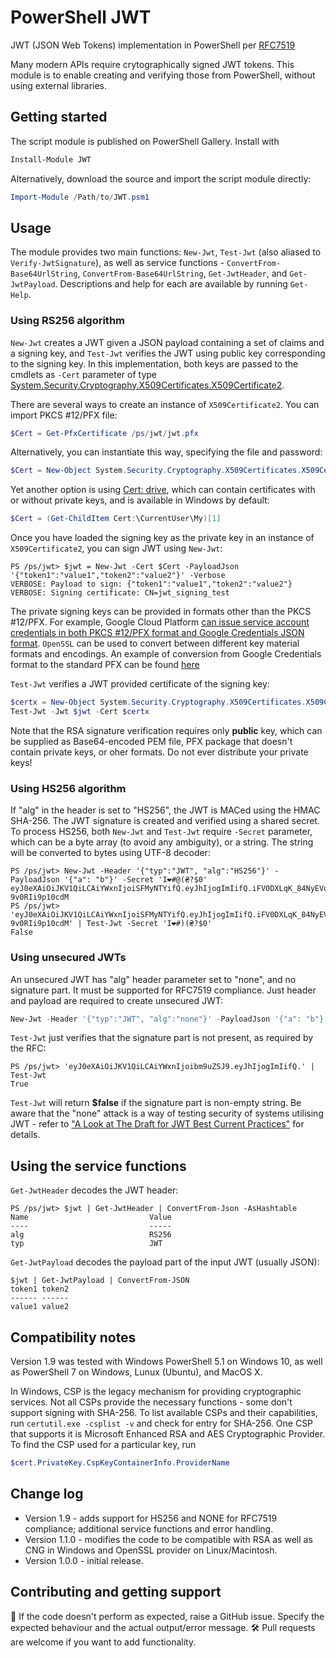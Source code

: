 # PowerShell JWT

JWT (JSON Web Tokens) implementation in PowerShell per [RFC7519](https://tools.ietf.org/html/rfc7519)

Many modern APIs require crytographically signed JWT tokens. This module is to enable creating and verifying those from PowerShell, without using external libraries. 

## Getting started

The script module is published on PowerShell Gallery. Install with 
```powershell
Install-Module JWT
``` 
Alternatively, download the source and import the script module directly:
```powershell
Import-Module /Path/to/JWT.psm1
``` 

## Usage

The module provides two main functions: `New-Jwt`, `Test-Jwt` (also aliased to `Verify-JwtSignature`), as well as service functions - `ConvertFrom-Base64UrlString`, `ConvertFrom-Base64UrlString`, `Get-JwtHeader`, and `Get-JwtPayload`. Descriptions and help for each are available by running `Get-Help`.

### Using **RS256** algorithm

`New-Jwt` creates a JWT given a JSON payload containing a set of claims and a signing key, and `Test-Jwt` verifies the JWT using public key corresponding to the signing key. In this implementation, both keys are passed to the cmdlets as `-Cert` parameter of type [System.Security.Cryptography.X509Certificates.X509Certificate2](https://docs.microsoft.com/en-us/dotnet/api/system.security.cryptography.x509certificates.x509certificate2). 

There are several ways to create an instance of `X509Certificate2`. You can import PKCS #12/PFX file:
```powershell
$Cert = Get-PfxCertificate /ps/jwt/jwt.pfx
```
Alternatively, you can instantiate this way, specifying the file and password:
```powershell
$Cert = New-Object System.Security.Cryptography.X509Certificates.X509Certificate2("/ps/jwt/jwt.pfx","jwt")
```
Yet another option is using [Cert: drive](https://docs.microsoft.com/en-us/powershell/module/Microsoft.PowerShell.Security/About/about_Certificate_Provider), which can contain certificates with or without private keys, and is available in Windows by default:
```powershell
$Cert = (Get-ChildItem Cert:\CurrentUser\My)[1]
```
Once  you have loaded the signing key as the private key in an instance of `X509Certificate2`, you can sign JWT using `New-Jwt`:

```
PS /ps/jwt> $jwt = New-Jwt -Cert $Cert -PayloadJson '{"token1":"value1","token2":"value2"}' -Verbose
VERBOSE: Payload to sign: {"token1":"value1","token2":"value2"}
VERBOSE: Signing certificate: CN=jwt_signing_test
```

The private signing keys can be provided in formats other than the PKCS #12/PFX. For example, Google Cloud Platform [can issue service account credentials in both PKCS #12/PFX format and Google Credentials JSON format](https://cloud.google.com/iam/docs/reference/rest/v1/projects.serviceAccounts.keys). `OpenSSL` can be used to convert between different key material formats and encodings. An example of conversion from Google Credentials format to the standard PFX can be found [here](https://gist.github.com/SP3269/a766709e7aeadc92a953dd253bb53b6a)

`Test-Jwt` verifies a JWT provided certificate of the signing key:

```powershell
$certx = New-Object System.Security.Cryptography.X509Certificates.X509Certificate2("c:\ps\jwt\jwt.cer")
Test-Jwt -Jwt $jwt -Cert $certx
```

Note that the RSA signature verification requires only **public** key, which can be supplied as Base64-encoded PEM file, PFX package that doesn't contain private keys, or oher formats. Do not ever distribute your private keys!

### Using **HS256** algorithm

If "alg" in the header is set to "HS256", the JWT is MACed using the HMAC SHA-256. The JWT signature is created and verified using a shared secret. To process HS256, both `New-Jwt` and `Test-Jwt` require `-Secret` parameter, which can be a byte array (to avoid any ambiguity), or a string. The string will be converted to bytes using UTF-8 decoder:
```
PS /ps/jwt> New-Jwt -Header '{"typ":"JWT", "alg":"HS256"}' -PayloadJson '{"a": "b"}' -Secret 'I❤️#@(₴?$0'
eyJ0eXAiOiJKV1QiLCAiYWxnIjoiSFMyNTYifQ.eyJhIjogImIifQ.iFV0DXLqK_84NyEVqBClSIVRvWufv-9v0RIi9p10cdM
PS /ps/jwt> 'eyJ0eXAiOiJKV1QiLCAiYWxnIjoiSFMyNTYifQ.eyJhIjogImIifQ.iFV0DXLqK_84NyEVqBClSIVRvWufv-9v0RIi9p10cdM' | Test-Jwt -Secret 'I❤️#)(₴?$0'
False
```

### Using unsecured JWTs

An unsecured JWT has "alg" header parameter set to "none", and no signature part. It must be supported for RFC7519 compliance. Just header and payload are required to create unsecured JWT:
```powershell
New-Jwt -Header '{"typ":"JWT", "alg":"none"}' -PayloadJson '{"a": "b"}'
```
`Test-Jwt` just verifies that the signature part is not present, as required by the RFC:
```
PS /ps/jwt> 'eyJ0eXAiOiJKV1QiLCAiYWxnIjoibm9uZSJ9.eyJhIjogImIifQ.' | Test-Jwt
True
```
`Test-Jwt` will return **$false** if the signature part is non-empty string. Be aware that the "none" attack is a way of testing security of systems utilising JWT - refer to ["A Look at The Draft for JWT Best Current Practices"](https://auth0.com/blog/a-look-at-the-latest-draft-for-jwt-bcp/) for details.

## Using the service functions

`Get-JwtHeader` decodes the JWT header:
```
PS /ps/jwt> $jwt | Get-JwtHeader | ConvertFrom-Json -AsHashtable
Name                           Value
----                           -----
alg                            RS256
typ                            JWT
```

`Get-JwtPayload` decodes the payload part of the input JWT (usually JSON):
```
$jwt | Get-JwtPayload | ConvertFrom-JSON
token1 token2
------ ------
value1 value2
```

## Compatibility notes

Version 1.9 was tested with Windows PowerShell 5.1 on Windows 10, as well as PowerShell 7 on Windows, Lunux (Ubuntu), and MacOS X.

In Windows, CSP is the legacy mechanism for providing cryptographic services. Not all CSPs provide the necessary functions - some don't support signing with SHA-256. To list available CSPs and their capabilities, run `certutil.exe -csplist -v` and check for entry for SHA-256. One CSP that supports it is Microsoft Enhanced RSA and AES Cryptographic Provider. To find the CSP used for a particular key, run
```powershell
$cert.PrivateKey.CspKeyContainerInfo.ProviderName
```

## Change log

- Version 1.9 - adds support for HS256 and NONE for RFC7519 compliance; additional service functions and error handling. 
- Version 1.1.0 - modifies the code to be compatible with RSA as well as CNG in Windows and OpenSSL provider on Linux/Macintosh.
- Version 1.0.0 - initial release.

## Contributing and getting support

🐞 If the code doesn't perform as expected, raise a GitHub issue. Specify the expected behaviour and the actual output/error message.
🛠️ Pull requests are welcome if you want to add functionality.

